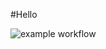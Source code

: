 #Hello

![example workflow](https://github.com/AAB83/hello/actions/workflows/hello-world.yml/badge.svg)

